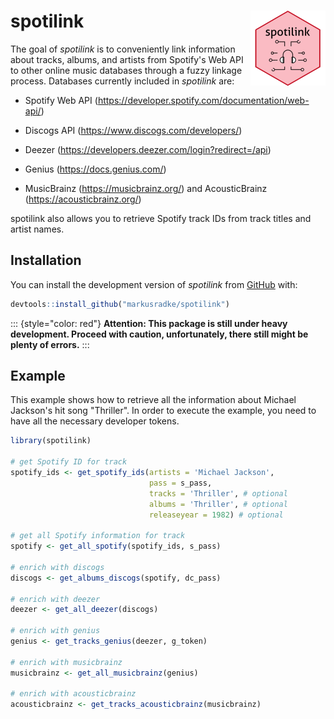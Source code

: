 # spotilink <img src="man/figures/logo.png" align="right" height="120"/>

<!-- badges: start -->

<!-- badges: end -->

The goal of *spotilink* is to conveniently link information about tracks, albums, and artists from Spotify's Web API to other online music databases through a fuzzy linkage process. Databases currently included in *spotilink* are:

-   Spotify Web API (<https://developer.spotify.com/documentation/web-api/>)

-   Discogs API (<https://www.discogs.com/developers/>)

-   Deezer (<https://developers.deezer.com/login?redirect=/api>)

-   Genius (<https://docs.genius.com/>)

-   MusicBrainz (<https://musicbrainz.org/>) and AcousticBrainz (<https://acousticbrainz.org/>)

spotilink also allows you to retrieve Spotify track IDs from track titles and artist names.

## Installation

You can install the development version of *spotilink* from [GitHub](https://github.com/) with:

``` r
devtools::install_github("markusradke/spotilink")
```

::: {style="color: red"}
**Attention: This package is still under heavy development. Proceed with caution, unfortunately, there still might be plenty of errors.**
:::

## Example

This example shows how to retrieve all the information about Michael Jackson's hit song "Thriller". In order to execute the example, you need to have all the necessary developer tokens.

``` r
library(spotilink)

# get Spotify ID for track
spotify_ids <- get_spotify_ids(artists = 'Michael Jackson', 
                               pass = s_pass, 
                               tracks = 'Thriller', # optional
                               albums = 'Thriller', # optional
                               releaseyear = 1982) # optional 

# get all Spotify information for track
spotify <- get_all_spotify(spotify_ids, s_pass)

# enrich with discogs
discogs <- get_albums_discogs(spotify, dc_pass)

# enrich with deezer
deezer <- get_all_deezer(discogs)

# enrich with genius
genius <- get_tracks_genius(deezer, g_token)

# enrich with musicbrainz
musicbrainz <- get_all_musicbrainz(genius)

# enrich with acousticbrainz
acousticbrainz <- get_tracks_acousticbrainz(musicbrainz)
```
